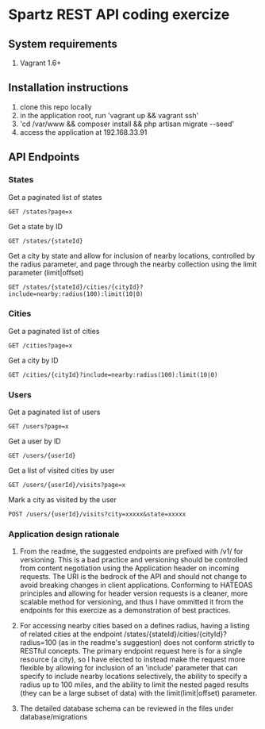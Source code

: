 # Spartz REST API coding exercize

## System requirements

1. Vagrant 1.6+

## Installation instructions

1. clone this repo locally
2. in the application root, run 'vagrant up && vagrant ssh'
4. 'cd /var/www && composer install && php artisan migrate --seed'
5. access the application at 192.168.33.91

## API Endpoints

### States

Get a paginated list of states

    GET /states?page=x

Get a state by ID

    GET /states/{stateId}

Get a city by state and allow for inclusion of nearby locations, controlled by the radius parameter, and page through the nearby collection using the limit parameter (limit|offset)

    GET /states/{stateId}/cities/{cityId}?include=nearby:radius(100):limit(10|0)

### Cities

Get a paginated list of cities

    GET /cities?page=x

Get a city by ID

    GET /cities/{cityId}?include=nearby:radius(100):limit(10|0)

### Users

Get a paginated list of users

    GET /users?page=x

Get a user by ID

    GET /users/{userId}

Get a list of visited cities by user

    GET /users/{userId}/visits?page=x

Mark a city as visited by the user

    POST /users/{userId}/visits?city=xxxxx&state=xxxxx

### Application design rationale

1. From the readme, the suggested endpoints are prefixed with /v1/ for versioning. This is a bad practice and versioning should be controlled from content negotiation using the Application header on incoming requests. The URI is the bedrock of the API and should not change to avoid breaking changes in client applications. Conforming to HATEOAS principles and allowing for header version requests is a cleaner, more scalable method for versioning, and thus I have ommitted it from the endpoints for this exercize as a demonstration of best practices.

2. For accessing nearby cities based on a defines radius, having a listing of related cities at the endpoint /states/{stateId}/cities/{cityId}?radius=100 (as in the readme's suggestion) does not conform strictly to RESTful concepts. The primary endpoint request here is for a single resource (a city), so I have elected to instead make the request more flexible by allowing for inclusion of an 'include' parameter that can specify to include nearby locations selectively, the ability to specify a radius up to 100 miles, and the ability to limit the nested paged results (they can be a large subset of data) with the limit(limit|offset) parameter.

3. The detailed database schema can be reviewed in the files under database/migrations
